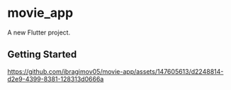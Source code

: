 # movie_app

A new Flutter project.

## Getting Started

https://github.com/ibragimov05/movie-app/assets/147605613/d2248814-d2e9-4399-8381-128313d0666a
